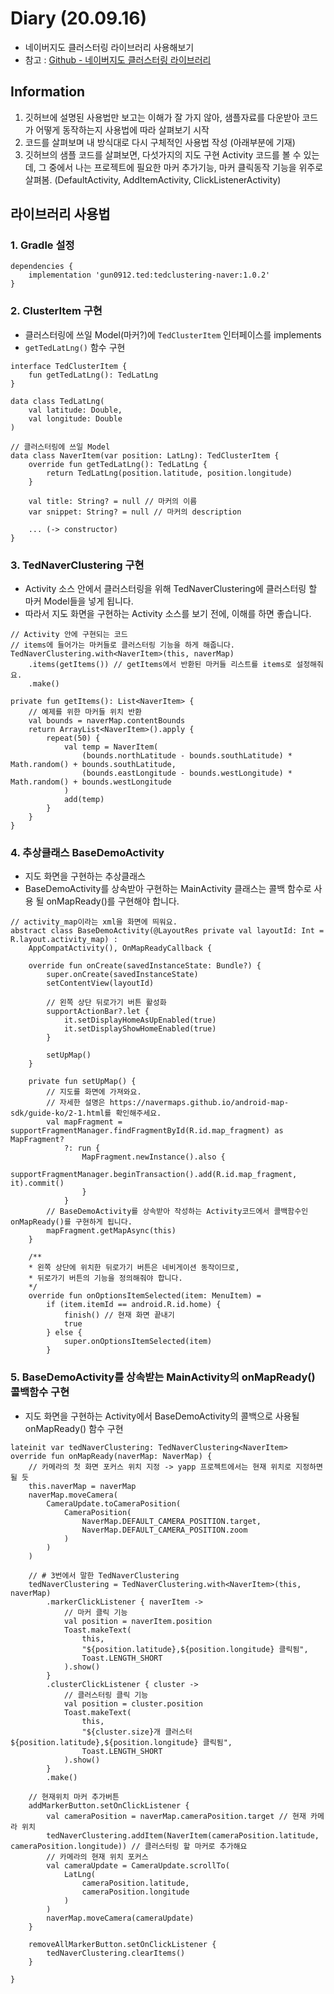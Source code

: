 # Diary (20.09.16)
* 네이버지도 클러스터링 라이브러리 사용해보기
* 참고 : [Github - 네이버지도 클러스터링 라이브러리](https://github.com/ParkSangGwon/TedNaverMapClustering)

## Information
1. 깃허브에 설명된 사용법만 보고는 이해가 잘 가지 않아, 샘플자료를 다운받아 코드가 어떻게 동작하는지 사용법에 따라 살펴보기 시작
2. 코드를 살펴보며 내 방식대로 다시 구체적인 사용법 작성 (아래부분에 기재)
3. 깃허브의 샘플 코드를 살펴보면, 다섯가지의 지도 구현 Activity 코드를 볼 수 있는데, 그 중에서 나는 프로젝트에 필요한 마커 추가기능, 마커 클릭동작 기능을 위주로 살펴봄. (DefaultActivity, AddItemActivity, ClickListenerActivity)


## 라이브러리 사용법
### 1. Gradle 설정
```
dependencies {
    implementation 'gun0912.ted:tedclustering-naver:1.0.2'
}
```

### 2. ClusterItem 구현
* 클러스터링에 쓰일 Model(마커?)에 `TedClusterItem` 인터페이스를 implements
* `getTedLatLng()` 함수 구현

```
interface TedClusterItem {
    fun getTedLatLng(): TedLatLng
}
```

````
data class TedLatLng(
    val latitude: Double,
    val longitude: Double
)
````

````
// 클러스터링에 쓰일 Model
data class NaverItem(var position: LatLng): TedClusterItem {
    override fun getTedLatLng(): TedLatLng {
        return TedLatLng(position.latitude, position.longitude)
    }

    val title: String? = null // 마커의 이름
    var snippet: String? = null // 마커의 description

    ... (-> constructor)
}
````

### 3. TedNaverClustering 구현
* Activity 소스 안에서 클러스터링을 위해 TedNaverClustering에 클러스터링 할 마커 Model들을 넣게 됩니다.
* 따라서 지도 화면을 구현하는 Activity 소스를 보기 전에, 이해를 하면 좋습니다.
```
// Activity 안에 구현되는 코드
// items에 들어가는 마커들로 클러스터링 기능을 하게 해줍니다.
TedNaverClustering.with<NaverItem>(this, naverMap)
    .items(getItems()) // getItems에서 반환된 마커들 리스트를 items로 설정해줘요.
    .make()

private fun getItems(): List<NaverItem> {
    // 예제를 위한 마커들 위치 반환
    val bounds = naverMap.contentBounds
    return ArrayList<NaverItem>().apply {
        repeat(50) {
            val temp = NaverItem(
                (bounds.northLatitude - bounds.southLatitude) * Math.random() + bounds.southLatitude,
                (bounds.eastLongitude - bounds.westLongitude) * Math.random() + bounds.westLongitude
            )
            add(temp)
        }
    }
}
```

### 4. 추상클래스 BaseDemoActivity
* 지도 화면을 구현하는 추상클래스
* BaseDemoActivity를 상속받아 구현하는 MainActivity 클래스는 콜백 함수로 사용 될 onMapReady()를 구현해야 합니다.
```
// activity_map이라는 xml을 화면에 띄워요.
abstract class BaseDemoActivity(@LayoutRes private val layoutId: Int = R.layout.activity_map) :
    AppCompatActivity(), OnMapReadyCallback {

    override fun onCreate(savedInstanceState: Bundle?) {
        super.onCreate(savedInstanceState)
        setContentView(layoutId)

        // 왼쪽 상단 뒤로가기 버튼 활성화
        supportActionBar?.let {
            it.setDisplayHomeAsUpEnabled(true)
            it.setDisplayShowHomeEnabled(true)
        }

        setUpMap()
    }

    private fun setUpMap() {
        // 지도를 화면에 가져와요.
        // 자세한 설명은 https://navermaps.github.io/android-map-sdk/guide-ko/2-1.html를 확인해주세요.
        val mapFragment = supportFragmentManager.findFragmentById(R.id.map_fragment) as MapFragment?
            ?: run {
                MapFragment.newInstance().also {
                    supportFragmentManager.beginTransaction().add(R.id.map_fragment, it).commit()
                }
            }
        // BaseDemoActivity를 상속받아 작성하는 Activity코드에서 콜백함수인 onMapReady()를 구현하게 됩니다.
        mapFragment.getMapAsync(this)
    }

    /**
    * 왼쪽 상단에 위치한 뒤로가기 버튼은 네비게이션 동작이므로,
    * 뒤로가기 버튼의 기능을 정의해줘야 합니다.
    */
    override fun onOptionsItemSelected(item: MenuItem) =
        if (item.itemId == android.R.id.home) {
            finish() // 현재 화면 끝내기
            true
        } else {
            super.onOptionsItemSelected(item)
        }

```

### 5. BaseDemoActivity를 상속받는 MainActivity의 onMapReady() 콜백함수 구현
* 지도 화면을 구현하는 Activity에서 BaseDemoActivity의 콜백으로 사용될 onMapReady() 함수 구현
```
lateinit var tedNaverClustering: TedNaverClustering<NaverItem>
override fun onMapReady(naverMap: NaverMap) {
    // 카메라의 첫 화면 포커스 위치 지정 -> yapp 프로젝트에서는 현재 위치로 지정하면 될 듯
    this.naverMap = naverMap
    naverMap.moveCamera(
        CameraUpdate.toCameraPosition(
            CameraPosition(
                NaverMap.DEFAULT_CAMERA_POSITION.target,
                NaverMap.DEFAULT_CAMERA_POSITION.zoom
            )
        )
    )

    // # 3번에서 말한 TedNaverClustering
    tedNaverClustering = TedNaverClustering.with<NaverItem>(this, naverMap)
        .markerClickListener { naverItem ->
            // 마커 클릭 기능
            val position = naverItem.position
            Toast.makeText(
                this,
                "${position.latitude},${position.longitude} 클릭됨",
                Toast.LENGTH_SHORT
            ).show()
        }
        .clusterClickListener { cluster ->
            // 클러스터링 클릭 기능
            val position = cluster.position
            Toast.makeText(
                this,
                "${cluster.size}개 클러스터 ${position.latitude},${position.longitude} 클릭됨",
                Toast.LENGTH_SHORT
            ).show()
        }
        .make()

    // 현재위치 마커 추가버튼
    addMarkerButton.setOnClickListener {
        val cameraPosition = naverMap.cameraPosition.target // 현재 카메라 위치
        tedNaverClustering.addItem(NaverItem(cameraPosition.latitude, cameraPosition.longitude)) // 클러스터링 할 마커로 추가해요
        // 카메라의 현재 위치 포커스
        val cameraUpdate = CameraUpdate.scrollTo(
            LatLng(
                cameraPosition.latitude,
                cameraPosition.longitude
            )
        )
        naverMap.moveCamera(cameraUpdate)
    }

    removeAllMarkerButton.setOnClickListener {
        tedNaverClustering.clearItems()
    }

}
```

